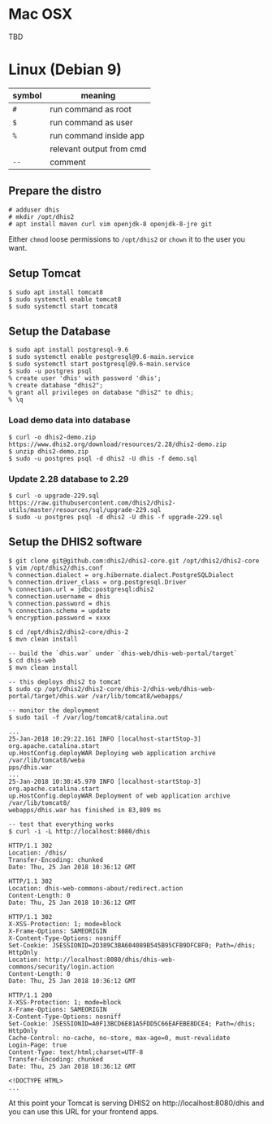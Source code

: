 # Mac OSX

TBD

# Linux (Debian 9)

| symbol | meaning |
| --- | --- |
| `#` | run command as root |
| `$` | run command as user |
| `%` | run command inside app |
| ` ` | relevant output from cmd |
| `--` | comment |

## Prepare the distro

```
# adduser dhis
# mkdir /opt/dhis2
# apt install maven curl vim openjdk-8 openjdk-8-jre git
```

Either `chmod` loose permissions to `/opt/dhis2` or `chown` it to the
user you want.

## Setup Tomcat

```
$ sudo apt install tomcat8
$ sudo systemctl enable tomcat8
$ sudo systemctl start tomcat8
```

## Setup the Database

```
$ sudo apt install postgresql-9.6
$ sudo systemctl enable postgresql@9.6-main.service
$ sudo systemctl start postgresql@9.6-main.service
$ sudo -u postgres psql
% create user 'dhis' with password 'dhis';
% create database "dhis2";
% grant all privileges on database "dhis2" to dhis;
% \q
```

### Load demo data into database

```
$ curl -o dhis2-demo.zip https://www.dhis2.org/download/resources/2.28/dhis2-demo.zip
$ unzip dhis2-demo.zip
$ sudo -u postgres psql -d dhis2 -U dhis -f demo.sql
```

### Update 2.28 database to 2.29

```
$ curl -o upgrade-229.sql https://raw.githubusercontent.com/dhis2/dhis2-utils/master/resources/sql/upgrade-229.sql
$ sudo -u postgres psql -d dhis2 -U dhis -f upgrade-229.sql
```

## Setup the DHIS2 software

```
$ git clone git@github.com:dhis2/dhis2-core.git /opt/dhis2/dhis2-core
$ vim /opt/dhis2/dhis.conf
% connection.dialect = org.hibernate.dialect.PostgreSQLDialect
% connection.driver_class = org.postgresql.Driver
% connection.url = jdbc:postgresql:dhis2
% connection.username = dhis
% connection.password = dhis
% connection.schema = update
% encryption.password = xxxx

$ cd /opt/dhis2/dhis2-core/dhis-2
$ mvn clean install

-- build the `dhis.war` under `dhis-web/dhis-web-portal/target` 
$ cd dhis-web
$ mvn clean install

-- this deploys dhis2 to tomcat 
$ sudo cp /opt/dhis2/dhis2-core/dhis-2/dhis-web/dhis-web-portal/target/dhis.war /var/lib/tomcat8/webapps/

-- monitor the deployment
$ sudo tail -f /var/log/tomcat8/catalina.out

...
25-Jan-2018 10:29:22.161 INFO [localhost-startStop-3] org.apache.catalina.start
up.HostConfig.deployWAR Deploying web application archive /var/lib/tomcat8/weba
pps/dhis.war
...
25-Jan-2018 10:30:45.970 INFO [localhost-startStop-3] org.apache.catalina.start
up.HostConfig.deployWAR Deployment of web application archive /var/lib/tomcat8/
webapps/dhis.war has finished in 83,809 ms

-- test that everything works
$ curl -i -L http://localhost:8080/dhis

HTTP/1.1 302
Location: /dhis/
Transfer-Encoding: chunked
Date: Thu, 25 Jan 2018 10:36:12 GMT

HTTP/1.1 302
Location: dhis-web-commons-about/redirect.action
Content-Length: 0
Date: Thu, 25 Jan 2018 10:36:12 GMT

HTTP/1.1 302
X-XSS-Protection: 1; mode=block
X-Frame-Options: SAMEORIGIN
X-Content-Type-Options: nosniff
Set-Cookie: JSESSIONID=2D389C3BA604089B545B95CFB9DFC8F0; Path=/dhis; HttpOnly
Location: http://localhost:8080/dhis/dhis-web-commons/security/login.action
Content-Length: 0
Date: Thu, 25 Jan 2018 10:36:12 GMT

HTTP/1.1 200
X-XSS-Protection: 1; mode=block
X-Frame-Options: SAMEORIGIN
X-Content-Type-Options: nosniff
Set-Cookie: JSESSIONID=A0F13BCD6E81A5FDD5C66EAFEBE8DCE4; Path=/dhis; HttpOnly
Cache-Control: no-cache, no-store, max-age=0, must-revalidate
Login-Page: true
Content-Type: text/html;charset=UTF-8
Transfer-Encoding: chunked
Date: Thu, 25 Jan 2018 10:36:12 GMT

<!DOCTYPE HTML>
...
```

At this point your Tomcat is serving DHIS2 on http://localhost:8080/dhis
and you can use this URL for your frontend apps.
